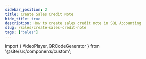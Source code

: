 ```yaml
---
sidebar_position: 2
title: Create Sales Credit Note
hide_title: true
description: How to create sales credit note in SQL Accounting
slug: /sales/create-sales-credit-note
tags: ["Sales"]
---
```


import { VideoPlayer, QRCodeGenerator } from '@site/src/components/custom';
 
<QRCodeGenerator url="https://www.youtube.com/embed/aB1g5pcspok?autoplay=1" />

<VideoPlayer 
  videoId="aB1g5pcspok" 
    title="Sales Credit Note"
/>
 
  